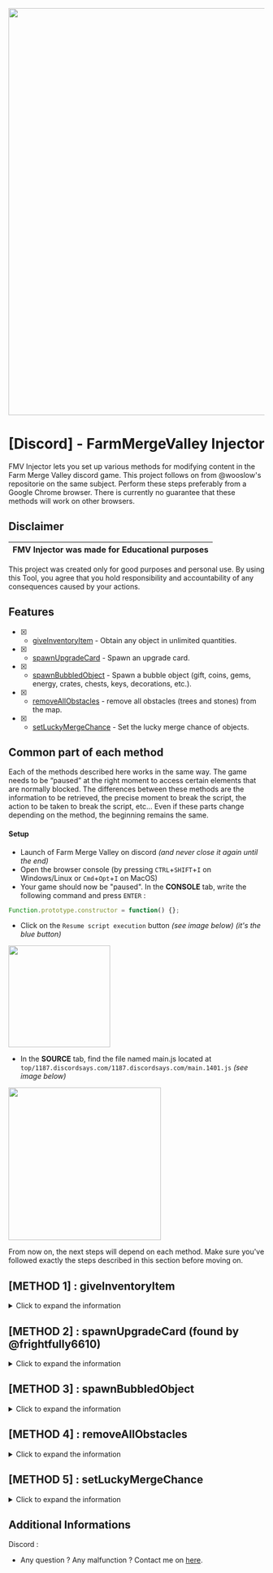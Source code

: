 <p align="center">
  <img src="https://venturebeat.com/wp-content/uploads/2022/11/press_release_banner.jpg" width="800">
</p>

<h1 align="center">[Discord] - FarmMergeValley Injector</h1>

<p align="left">
  FMV Injector lets you set up various methods for modifying content in the Farm Merge Valley discord game. This project follows on from @wooslow's repositorie on the same subject. Perform these steps preferably from a Google Chrome browser. There is currently no guarantee that these methods will work on other browsers.
</p>


## Disclaimer

|FMV Injector was made for Educational purposes   |
|-------------------------------------------------|
This project was created only for good purposes and personal use.
By using this Tool, you agree that you hold responsibility and accountability of any consequences caused by your actions.

## Features

- [x] - [giveInventoryItem](https://github.com/AstraaDev/Discord-FarmMergeValley-Injector) - Obtain any object in unlimited quantities.
- [x] - [spawnUpgradeCard](https://github.com/AstraaDev/Discord-FarmMergeValley-Injector) - Spawn an upgrade card.
- [x] - [spawnBubbledObject](https://github.com/AstraaDev/Discord-FarmMergeValley-Injector) - Spawn a bubble object (gift, coins, gems, energy, crates, chests, keys, decorations, etc.).
- [x] - [removeAllObstacles](https://github.com/AstraaDev/Discord-FarmMergeValley-Injector) - remove all obstacles (trees and stones) from the map.
- [x] - [setLuckyMergeChance](https://github.com/AstraaDev/Discord-FarmMergeValley-Injector) - Set the lucky merge chance of objects.

## Common part of each method
Each of the methods described here works in the same way. The game needs to be “paused” at the right moment to access certain elements that are normally blocked. The differences between these methods are the information to be retrieved, the precise moment to break the script, the action to be taken to break the script, etc...
Even if these parts change depending on the method, the beginning remains the same.

#### Setup
- Launch of Farm Merge Valley on discord *(and never close it again until the end)*
- Open the browser console (by pressing `CTRL`+`SHIFT`+`I` on Windows/Linux or `Cmd`+`Opt`+`I` on MacOS)
- Your game should now be "paused". In the **CONSOLE** tab, write the following command and press `ENTER` :
```js
Function.prototype.constructor = function() {};
```
- Click on the `Resume script execution` button *(see image below) (it's the blue button)*
<img src="https://cdn.discordapp.com/attachments/1079127307656122501/1286722534905086073/image.png?ex=66eef13e&is=66ed9fbe&hm=111689ea87b329f10dd1b216424b619a0a4f6943c0304568bc4d2f2548d4aadb&" width="200">

- In the **SOURCE** tab, find the file named main.js located at `top/1187.discordsays.com/1187.discordsays.com/main.1401.js` *(see image below)*
<img src="https://cdn.discordapp.com/attachments/1079127307656122501/1286723565562888222/image.png?ex=66eef234&is=66eda0b4&hm=821455387248d83f3c38ef95ba0b67a3aae0b7cfc00a6f335565334b5bb6451f&" width="300">

From now on, the next steps will depend on each method. Make sure you've followed exactly the steps described in this section before moving on.

## [METHOD 1] : giveInventoryItem
<details>
<summary>Click to expand the information</summary>
  
<details>
<summary>What you can get with this method ?</summary>
  
| Parameter       | Description           |
| :-------------- | :-------------------- |
| `coins`         | Yellow coins          |
| `gems`          | Purple gems           |
| `exp`           | Experience            |
| `levels`        | Levels                |
| `crates`        | Crates with items     |
| `energy`        | Energy for activities |
| `tickets`       | Train tickets         |
| `wheat`         | Wheat                 |
| `egg`           | Egg                   |
| `sunflower`     | Sunflower             |
| `milk`          | Milk                  |
| `sugarcane`     | Sugarcane             |
| `bacon`         | Bacon                 |
| `carrot`        | Carrot                |
| `goatmilk`      | Goat milk             |
| `soybeans`      | Soybeans              |
| `wool`          | Wool                  |
| `corn`          | Corn                  |
| `fur`           | Fur                   |
| `coffeebeans`   | Coffee beans          |
| `tomato`        | Tomato                |
| `avocado`       | Avocado               |
| `truffle`       | Truffle               |
</details>

Make sure you've followed exactly the steps described in the “Common part of each method” section before moving on to this one.

#### Injection
- In `main.js` file,
- Search the file (by pressing `CTRL`+`F`)
- Write the following command and press `ENTER` :
```js
this['servi' + 'ces']['mapGr' + 'id']['setCo' + 'ntent']
```
- There will normally be 4 results. Navigate to the third result and set a breakpoint by clicking on the left of the line in the grey area *(see image below)*
<img src="https://cdn.discordapp.com/attachments/1079127307656122501/1286724033706070066/image.png?ex=66eef2a3&is=66eda123&hm=53c9afe455aa09cfdb2cae701d04c97741549e7128ec99f1218f64eca415dc31&" width="400">

- Return to the game and place a crate *(the game should stop again)*
- In the **CONSOLE** tab, write the following command and press `ENTER` :
```js
worldServices = this.services
```
- You can now go back to the `main.js` file in the **SOURCE** tab, then remove the breakpoint *(by clicking on it again)* and click on the `Resume script execution` button again

#### Setting up the function
- In the **CONSOLE** tab, write the following command and press `ENTER` :
```js
let giveInventoryItem = (target, amount) => {
    return worldServices.rewardService.giveInventoryReward({
        "reward": {"key": target, "amount": amount},
        "parent": worldServices.mapGridView._view.parent.parent.parent
    });
}
```

#### Use injection
You're all set! Now all you have to do is enter the following command in the **CONSOLE** tab and press `ENTER` :
```js
giveInventoryItem("item", amount);
```
Don't forget to replace the `item` argument with one of the parameters in the `What you can get with this method?` table of this method, and `amount` with the amount you want.
</details>

## [METHOD 2] : spawnUpgradeCard (found by @frightfully6610)
<details>
<summary>Click to expand the information</summary>
Make sure you've followed exactly the steps described in the “Common part of each method” section before moving on to this one.
  
#### Injection
- In `main.js` file,
- Search the file (by pressing `CTRL`+`F`)
- Write the following command and press `ENTER` :
```js
var _0x4cae7e = _0x162b74;
```
- Set a breakpoint by clicking on the left of the line in the grey area *(see image below)*
<img src="https://cdn.discordapp.com/attachments/1079127307656122501/1287316143928770621/image.png?ex=66f11a15&is=66efc895&hm=020dab4560266d509579a258e74ac3d1fe8c21eaf305d803e3ee08243e736010&" width="300">

- Return to the game and merge items *(the game should stop again)*
- In the **SOURCE** tab, find the loot section at `Local/this/_data/loot` *(see image below)*
<img src="https://cdn.discordapp.com/attachments/1079127307656122501/1287315989834235964/image.png?ex=66f119f1&is=66efc871&hm=82a5a1bcc6e6842ba8643b1f49e037abdc91d0e532cd051a3c18a36bdc956a31&" width="300">

- Replace one of the elements with `“upgrade_card_1”`, `“upgrade_card_2”` or `“upgrade_card_3”` to suit your needs *(see image below)*
<img src="https://cdn.discordapp.com/attachments/1079127307656122501/1287316020448595988/image.png?ex=66f119f8&is=66efc878&hm=97b93f52cf2bc2c658e6306c26b0cd0704a8e80901fb09866c45566729e5aeab&" width="300">

- You can now go back to the `main.js` file in the **SOURCE** tab, then remove the breakpoint *(by clicking on it again)* and click on the `Resume script execution` button again
- All you have to do now is click on the merged item in the game, and the upgrade card should appear.

</details>

## [METHOD 3] : spawnBubbledObject
<details>
<summary>Click to expand the information</summary>
  
<details>
<summary>What you can get with this method ?</summary>
  
| Parameter       | Is reward | Description                      |
| :-------------- | :-------- | :------------------------------- |
| `coin_1`        | True      | Coins (up to coin_8)             |
| `gem_1`         | True      | Gems (up to gem_6)               |
| `crate_1`       | True      | Crates (up to crate_2)           |
| `energy_1`      | True      | Energy (up to energy_4)          |
| `wood_1`        | True      | Wood (up to wood_8)              |
| `stone_1`       | True      | Stone (up to stone_8)            |
| `tool_1`        | True      | Tool (up to tool_10)             |
| `flower_1`      | True      | Flower (up to flower_10)         |
| `greenhouse_1`  | True      | Greenhouse (up to greenhouse_12) |
| `reward_crate_daily_bonus`  | True                             | Daily bonus gift |
| `reward_crate_key_bronze`   | True                             | Bonze key        |
| `reward_crate_key_silver`   | True                             | Silver key       |
| `reward_crate_key_gold`     | True                             | Gold key         |
| `reward_crate_bronze`       | True                             | Bronze chest     |
| `reward_crate_silver`       | True                             | Silver chest     |
| `reward_crate_gols`         | True                             | Gold chest       |
| `golden_carrot` | True      | Golden carrot                    |
</details>

Make sure you've followed exactly the steps described in the “Common part of each method” section before moving on to this one.

#### Injection
- In `main.js` file,
- Search the file (by pressing `CTRL`+`F`)
- Write the following command and press `ENTER` :
```js
this['servi' + 'ces']['mapGr' + 'id']['setCo' + 'ntent']
```
- There will normally be 4 results. Navigate to the third result and set a breakpoint by clicking on the left of the line in the grey area *(see image below)*
<img src="https://cdn.discordapp.com/attachments/1079127307656122501/1286724033706070066/image.png?ex=66eef2a3&is=66eda123&hm=53c9afe455aa09cfdb2cae701d04c97741549e7128ec99f1218f64eca415dc31&" width="400">

- Return to the game and place a crate *(the game should stop again)*
- In the **CONSOLE** tab, write the following command and press `ENTER` :
```js
worldServices = this.services
```
- You can now go back to the `main.js` file in the **SOURCE** tab, then remove the breakpoint *(by clicking on it again)* and click on the `Resume script execution` button again

#### Setting up the function
- In the **CONSOLE** tab, write the following command and press `ENTER` :
```js
let spawnBubbledObject = (target) => {
    return worldServices.rewardService.giveObjectReward({
      "rewards": [target],
      "container": worldServices.mapGridView._view.parent.parent.parent,
      "animationEndEvent": null,
      "bubblePosition": {"x": 0, "y": -200}
    });
}
```

#### Use injection
You're all set! Now all you have to do is enter the following command in the **CONSOLE** tab and press `ENTER` :
```js
spawnBubbledObject("item");
```
Don't forget to replace the `item` argument with one of the parameters in the `What you can get with this method?` table of this method.
</details>

## [METHOD 4] : removeAllObstacles
<details>
<summary>Click to expand the information</summary>
Make sure you've followed exactly the steps described in the “Common part of each method” section before moving on to this one.

#### Injection
- In `main.js` file,
- Search the file (by pressing `CTRL`+`F`)
- Write the following command and press `ENTER` :
```js
this['servi' + 'ces']['mapGr' + 'id']['setCo' + 'ntent']
```
- There will normally be 4 results. Navigate to the third result and set a breakpoint by clicking on the left of the line in the grey area *(see image below)*
<img src="https://cdn.discordapp.com/attachments/1079127307656122501/1286724033706070066/image.png?ex=66eef2a3&is=66eda123&hm=53c9afe455aa09cfdb2cae701d04c97741549e7128ec99f1218f64eca415dc31&" width="400">

- Return to the game and place a crate *(the game should stop again)*
- In the **CONSOLE** tab, write the following command and press `ENTER` :
```js
worldServices = this.services
```
- You can now go back to the `main.js` file in the **SOURCE** tab, then remove the breakpoint *(by clicking on it again)* and click on the `Resume script execution` button again

#### Use injection
- In the **CONSOLE** tab, write the following command and press `ENTER` :
```js
worldServices.world.getAllGameObjects().filter(x=>x.hasBehavior("hitpoints") && !x.hasBehavior("shovelable") && !x.hasBehavior("movable")).forEach(x=>worldServices.world.removeGameObject(x))
```
</details>

## [METHOD 5] : setLuckyMergeChance
<details>
<summary>Click to expand the information</summary>
  
Make sure you've followed exactly the steps described in the “Common part of each method” section before moving on to this one.

#### Injection
- In `main.js` file,
- Search the file (by pressing `CTRL`+`F`)
- Write the following command and press `ENTER` :
```js
this['servi' + 'ces']['mapGr' + 'id']['setCo' + 'ntent']
```
- There will normally be 4 results. Navigate to the third result and set a breakpoint by clicking on the left of the line in the grey area *(see image below)*
<img src="https://cdn.discordapp.com/attachments/1079127307656122501/1286724033706070066/image.png?ex=66eef2a3&is=66eda123&hm=53c9afe455aa09cfdb2cae701d04c97741549e7128ec99f1218f64eca415dc31&" width="400">

- Return to the game and place a crate *(the game should stop again)*
- In the **CONSOLE** tab, write the following command and press `ENTER` :
```js
worldServices = this.services
```
- You can now go back to the `main.js` file in the **SOURCE** tab, then remove the breakpoint *(by clicking on it again)* and click on the `Resume script execution` button again

#### Setting up the function
- In the **CONSOLE** tab, write the following command and press `ENTER` :
```js
let setLuckyMergeChance = (percentage) => worldServices.mapGridView._view.parent.parent.parent._systems.find(x => x._luckyMergeChance)._luckyMergeChance = percentage;
```

#### Use injection
You're all set! Now all you have to do is enter the following command in the **CONSOLE** tab and press `ENTER` :
```js
setLuckyMergeChance(percentage);
```
Don't forget to replace the `percentage` argument with a number between 0 and 100. Setting `100` as an argument means that the lucky merge will always take place, and setting `0` as an argument means that the lucky merge will never take place (the default value is 5).
</details>

## Additional Informations
Discord :
- Any question ? Any malfunction ? Contact me on [here](discord.gg/PKR7nM9j9U).
